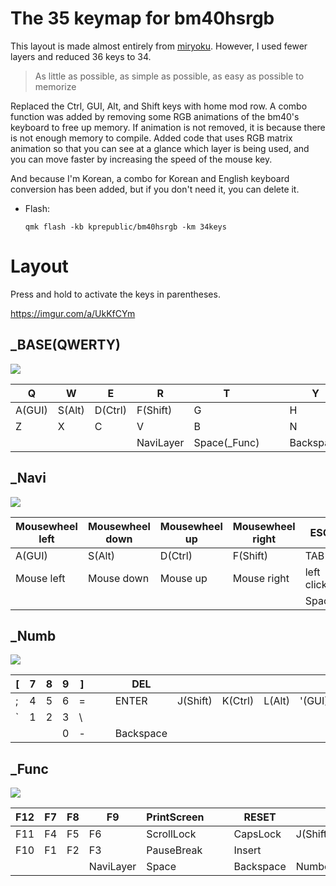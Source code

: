 # The 35 keymap for bm40hsrgb

This layout is made almost entirely from [miryoku](https://github.com/manna-harbour/miryoku). However, I used fewer layers and reduced 36 keys to 34.

> As little as possible, as simple as possible, as easy as possible to memorize

Replaced the Ctrl, GUI, Alt, and Shift keys with home mod row. A combo function was added by removing some RGB animations of the bm40's keyboard to free up memory. If animation is not removed, it is because there is not enough memory to compile. Added code that uses RGB matrix animation so that you can see at a glance which layer is being used, and you can move faster by increasing the speed of the mouse key. 

And because I'm Korean, a combo for Korean and English keyboard conversion has been added, but if you don't need it, you can delete it.


- Flash:

  `qmk flash -kb kprepublic/bm40hsrgb -km 34keys`

# Layout

Press and hold to activate the keys in parentheses.


https://imgur.com/a/UkKfCYm


## _BASE(QWERTY)

![](https://i.imgur.com/PuHFVXT.png)


| Q | W | E | R | T | | | Y | U | I | O | P | 
|---|---|---|---|---|---|---|---|---|---|---|---|
| A(GUI) | S(Alt) | D(Ctrl) | F(Shift) |  G | |  | H | J(Shift) | K(Ctrl)  | L(Alt) | '(GUI) |
| Z | X| C| V| B| | | N | M | , | . | /|
| | | | NaviLayer| Space(_Func) | | | Backspace | NumberLayer | | | |  

## _Navi

![](https://i.imgur.com/BwDHx64.png)

| Mousewheel left | Mousewheel down | Mousewheel up | Mousewheel right | ESC | | | DEL | HOME | PageDown | PageUP | END | 
|---|---|---|---|---|---|---|---|---|---|---|---|
| A(GUI) | S(Alt) | D(Ctrl) | F(Shift) |  TAB | |  | ENTER | J(Shift) | K(Ctrl)  | L(Alt) | '(GUI) |
| Mouse left | Mouse down | Mouse up| Mouse right | left click | | | left click | Left | Down | Up | Right |
| | | |  | Space | | | Backspace | NumberLayer | | | |  

## _Numb

![](https://i.imgur.com/lPPyUsk.png)

| [ | 7 | 8 | 9 | ] | | | DEL |  |  |  |  | 
|---|---|---|---|---|---|---|---|---|---|---|---|
| ; | 4 | 5 | 6 | = | |  | ENTER | J(Shift) | K(Ctrl)  | L(Alt) | '(GUI) |
| ` |  1 | 2 | 3 | \ | | |  |  |  |  | |
| | | | 0|  - | | | Backspace | | | | |  

## _Func

![](https://i.imgur.com/rz0jaoe.png)

| F12 | F7 | F8 | F9 | PrintScreen | | | RESET |  |  |  |  | 
|---|---|---|---|---|---|---|---|---|---|---|---|
| F11 | F4 | F5 | F6 | ScrollLock | |  | CapsLock | J(Shift) | K(Ctrl)  | L(Alt) | '(GUI) |
| F10 |  F1 | F2 | F3 | PauseBreak | | | Insert |  |  |  | |
| | | | NaviLayer | Space | | | Backspace | NumberLayer | | | |  
